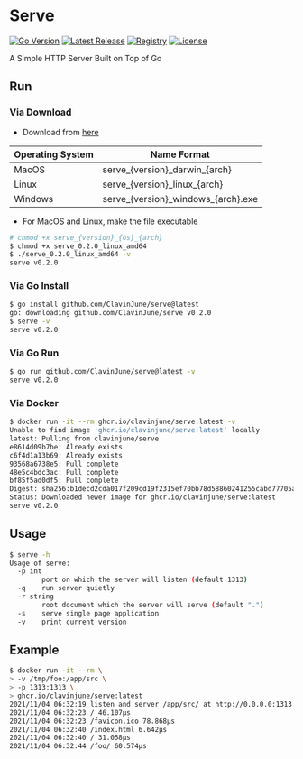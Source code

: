 # Serve

[![Go Version](https://img.shields.io/static/v1?style=for-the-badge&label=Go+Version&message=1.17.2&color=blue&logo=go)](https://github.com/golang/go/releases/tag/go1.17.2)
[![Latest Release](https://img.shields.io/github/tag/ClavinJune/serve.svg?style=for-the-badge&logo=github)](https://github.com/ClavinJune/serve/releases/latest)
[![Registry](https://img.shields.io/static/v1?style=for-the-badge&label=Registry&message=ghcr.io&color=red&logo=linux-containers)](https://ghcr.io/clavinjune/serve)
[![License](https://img.shields.io/github/license/ClavinJune/serve?style=for-the-badge)](https://github.com/ClavinJune/serve/blob/main/LICENSE)

A Simple HTTP Server Built on Top of Go

## Run

### Via Download

- Download from [here](https://github.com/ClavinJune/serve/releases)

| Operating System | Name Format |
| --- | --- |
| MacOS | serve_{version}\_darwin\_{arch} |
| Linux | serve_{version}\_linux\_{arch} |
| Windows | serve_{version}\_windows\_{arch}.exe |

- For MacOS and Linux, make the file executable

```bash
# chmod +x serve_{version}_{os}_{arch}
$ chmod +x serve_0.2.0_linux_amd64
$ ./serve_0.2.0_linux_amd64 -v
serve v0.2.0
```

### Via Go Install

```bash
$ go install github.com/ClavinJune/serve@latest
go: downloading github.com/ClavinJune/serve v0.2.0
$ serve -v
serve v0.2.0
```

### Via Go Run

```bash
$ go run github.com/ClavinJune/serve@latest -v
serve v0.2.0
```

### Via Docker

```bash
$ docker run -it --rm ghcr.io/clavinjune/serve:latest -v
Unable to find image 'ghcr.io/clavinjune/serve:latest' locally
latest: Pulling from clavinjune/serve
e8614d09b7be: Already exists 
c6f4d1a13b69: Already exists 
93568a6738e5: Pull complete 
48e5c4bdc3ac: Pull complete 
bf85f5ad0df5: Pull complete 
Digest: sha256:b1decd2cda017f209cd19f2315ef70bb78d58860241255cabd77705ade54654b
Status: Downloaded newer image for ghcr.io/clavinjune/serve:latest
serve v0.2.0
```

## Usage

```bash
$ serve -h
Usage of serve:
  -p int
        port on which the server will listen (default 1313)
  -q    run server quietly
  -r string
        root document which the server will serve (default ".")
  -s    serve single page application
  -v    print current version
```

## Example

```bash
$ docker run -it --rm \
> -v /tmp/foo:/app/src \
> -p 1313:1313 \
> ghcr.io/clavinjune/serve:latest
2021/11/04 06:32:19 listen and server /app/src/ at http://0.0.0.0:1313
2021/11/04 06:32:23 / 46.107µs
2021/11/04 06:32:23 /favicon.ico 78.868µs
2021/11/04 06:32:40 /index.html 6.642µs
2021/11/04 06:32:40 / 31.058µs
2021/11/04 06:32:44 /foo/ 60.574µs
```
